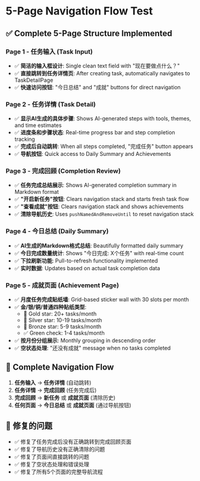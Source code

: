 # 5-Page Navigation Flow Test

## ✅ Complete 5-Page Structure Implemented

### Page 1 - 任务输入 (Task Input)
- ✅ **简洁的输入框设计**: Single clean text field with "现在要做点什么？"
- ✅ **直接跳转到任务详情页**: After creating task, automatically navigates to TaskDetailPage
- ✅ **快速访问按钮**: "今日总结" and "成就" buttons for direct navigation

### Page 2 - 任务详情 (Task Detail)
- ✅ **显示AI生成的具体步骤**: Shows AI-generated steps with tools, themes, and time estimates
- ✅ **进度条和步骤状态**: Real-time progress bar and step completion tracking
- ✅ **完成后自动跳转**: When all steps completed, "完成任务" button appears
- ✅ **导航按钮**: Quick access to Daily Summary and Achievements

### Page 3 - 完成回顾 (Completion Review)
- ✅ **任务完成总结展示**: Shows AI-generated completion summary in Markdown format
- ✅ **"开启新任务"按钮**: Clears navigation stack and starts fresh task flow
- ✅ **"查看成就"按钮**: Clears navigation stack and shows achievements
- ✅ **清除导航历史**: Uses `pushNamedAndRemoveUntil` to reset navigation stack

### Page 4 - 今日总结 (Daily Summary)
- ✅ **AI生成的Markdown格式总结**: Beautifully formatted daily summary
- ✅ **今日完成数量统计**: Shows "今日完成: X个任务" with real-time count
- ✅ **下拉刷新功能**: Pull-to-refresh functionality implemented
- ✅ **实时数据**: Updates based on actual task completion data

### Page 5 - 成就页面 (Achievement Page)
- ✅ **月度任务完成贴纸墙**: Grid-based sticker wall with 30 slots per month
- ✅ **金/银/铜/普通四种贴纸类型**: 
  - 🥇 Gold star: 20+ tasks/month
  - 🥈 Silver star: 10-19 tasks/month  
  - 🥉 Bronze star: 5-9 tasks/month
  - ✅ Green check: 1-4 tasks/month
- ✅ **按月份分组展示**: Monthly grouping in descending order
- ✅ **空状态处理**: "还没有成就" message when no tasks completed

## 🔄 Complete Navigation Flow

1. **任务输入** → **任务详情** (自动跳转)
2. **任务详情** → **完成回顾** (任务完成后)
3. **完成回顾** → **新任务** 或 **成就页面** (清除历史)
4. **任何页面** → **今日总结** 或 **成就页面** (通过导航按钮)

## 🎯 修复的问题

- ✅ 修复了任务完成后没有正确跳转到完成回顾页面
- ✅ 修复了导航历史没有正确清除的问题
- ✅ 修复了页面间直接跳转的问题
- ✅ 修复了空状态处理和错误处理
- ✅ 修复了所有5个页面的完整导航流程